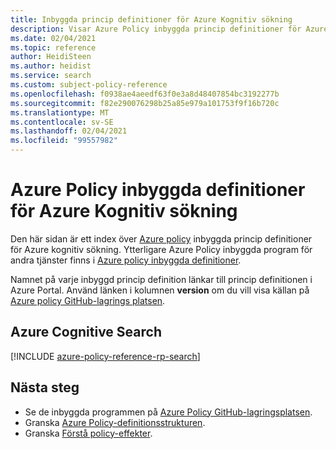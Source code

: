 ```yaml
---
title: Inbyggda princip definitioner för Azure Kognitiv sökning
description: Visar Azure Policy inbyggda princip definitioner för Azure Kognitiv sökning. Dessa inbyggda princip definitioner tillhandahåller vanliga metoder för att hantera dina Azure-resurser.
ms.date: 02/04/2021
ms.topic: reference
author: HeidiSteen
ms.author: heidist
ms.service: search
ms.custom: subject-policy-reference
ms.openlocfilehash: f0938ae4aeedf63f0e3a8d48407854bc3192277b
ms.sourcegitcommit: f82e290076298b25a85e979a101753f9f16b720c
ms.translationtype: MT
ms.contentlocale: sv-SE
ms.lasthandoff: 02/04/2021
ms.locfileid: "99557982"
---
```

# <a name="azure-policy-built-in-definitions-for-azure-cognitive-search"></a>Azure Policy inbyggda definitioner för Azure Kognitiv sökning

Den här sidan är ett index över [Azure policy](../governance/policy/overview.md) inbyggda princip definitioner för Azure kognitiv sökning. Ytterligare Azure Policy inbyggda program för andra tjänster finns i [Azure policy inbyggda definitioner](../governance/policy/samples/built-in-policies.md).

Namnet på varje inbyggd princip definition länkar till princip definitionen i Azure Portal. Använd länken i kolumnen **version** om du vill visa källan på [Azure policy GitHub-lagrings platsen](https://github.com/Azure/azure-policy).

## <a name="azure-cognitive-search"></a>Azure Cognitive Search

[!INCLUDE [azure-policy-reference-rp-search](../../includes/policy/reference/byrp/microsoft.search.md)]

## <a name="next-steps"></a>Nästa steg

- Se de inbyggda programmen på [Azure Policy GitHub-lagringsplatsen](https://github.com/Azure/azure-policy).
- Granska [Azure Policy-definitionsstrukturen](../governance/policy/concepts/definition-structure.md).
- Granska [Förstå policy-effekter](../governance/policy/concepts/effects.md).
